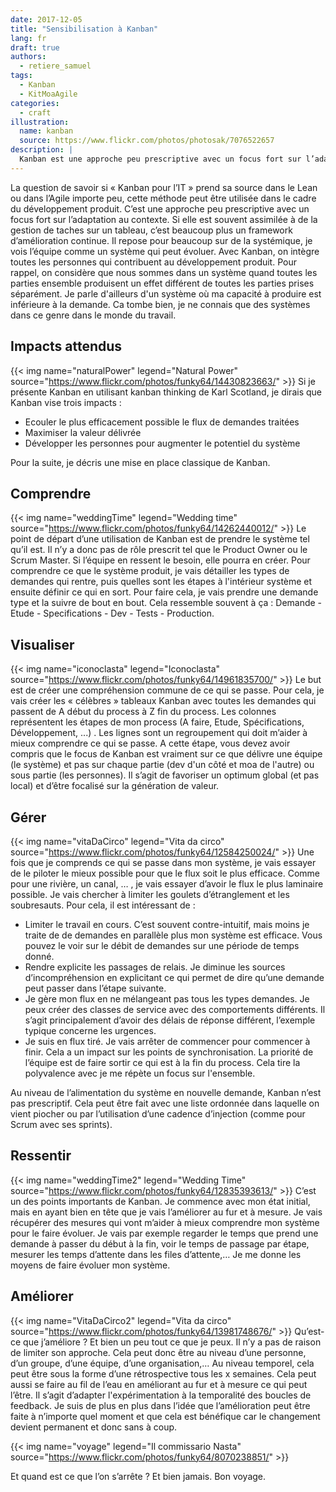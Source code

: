 ```yaml
---
date: 2017-12-05
title: "Sensibilisation à Kanban"
lang: fr
draft: true
authors:
  - retiere_samuel
tags:
  - Kanban
  - KitMoaAgile
categories:
  - craft
illustration:
  name: kanban
  source: https://www.flickr.com/photos/photosak/7076522657
description: |
  Kanban est une approche peu prescriptive avec un focus fort sur l’adaptation au contexte. Si elle est souvent assimilée à de la gestion de taches sur un tableau, c’est beaucoup plus un framework d’amélioration continue.
---
```

La question de savoir si « Kanban pour l’IT » prend sa source dans le Lean ou dans l’Agile importe peu, cette méthode peut être utilisée dans le cadre du développement produit. C’est une approche peu prescriptive avec un focus fort sur l’adaptation au contexte. Si elle est souvent assimilée à de la gestion de taches sur un tableau, c’est beaucoup plus un framework d’amélioration continue. Il repose pour beaucoup sur de la systémique, je vois l’équipe comme un système qui peut évoluer. Avec Kanban, on intègre toutes les personnes qui contribuent au développement produit. Pour rappel, on considère que nous sommes dans un système quand toutes les parties ensemble produisent un effet différent de toutes les parties prises séparément. Je parle d'ailleurs d'un système où ma capacité à produire est inférieure à la demande. Ca tombe bien, je ne connais que des systèmes dans ce genre dans le monde du travail.

## Impacts attendus
{{< img name="naturalPower" legend="Natural Power" source="https://www.flickr.com/photos/funky64/14430823663/" >}}
Si je présente Kanban en utilisant kanban thinking de Karl Scotland, je dirais que Kanban vise trois impacts :<br>
- Ecouler le plus efficacement possible le flux de demandes traitées<br>
- Maximiser la valeur délivrée<br>
- Développer les personnes pour augmenter le potentiel du système

Pour la suite, je décris une mise en place classique de Kanban.

## Comprendre
{{< img name="weddingTime" legend="Wedding time" source="https://www.flickr.com/photos/funky64/14262440012/" >}}
Le point de départ d’une utilisation de Kanban est de prendre le système tel qu’il est. Il n’y a donc pas de rôle prescrit tel que le Product Owner ou le Scrum Master. Si l’équipe en ressent le besoin, elle pourra en créer. Pour comprendre ce que le système produit, je vais détailler les types de demandes qui rentre, puis quelles sont les étapes à l'intérieur système et ensuite définir ce qui en sort. Pour faire cela, je vais prendre une demande type et la suivre de bout en bout. Cela ressemble souvent à ça : Demande - Etude - Specifications - Dev - Tests - Production.

## Visualiser
{{< img name="iconoclasta" legend="Iconoclasta" source="https://www.flickr.com/photos/funky64/14961835700/" >}}
Le but est de créer une compréhension commune de ce qui se passe. Pour cela, je vais créer les « célèbres » tableaux Kanban avec toutes les demandes qui passent de A début du process à Z fin du process. Les colonnes représentent les étapes de mon process (A faire, Etude, Spécifications, Développement, ...) .  Les lignes sont un regroupement qui doit m’aider à mieux comprendre ce qui se passe. A cette étape, vous devez avoir compris que le focus de Kanban est vraiment sur ce que délivre une équipe (le système) et pas sur chaque partie (dev d'un côté et moa de l'autre) ou sous partie (les personnes). Il s’agit de favoriser un optimum global (et pas local) et d’être focalisé sur la génération de valeur.

## Gérer
{{< img name="vitaDaCirco" legend="Vita da circo" source="https://www.flickr.com/photos/funky64/12584250024/" >}}
Une fois que je comprends ce qui se passe dans mon système, je vais essayer de le piloter le mieux possible pour que le flux soit le plus efficace. Comme pour une rivière, un canal, … , je vais essayer d’avoir le flux le plus laminaire possible. Je vais chercher à limiter les goulets d’étranglement et les soubresauts. Pour cela, il est intéressant de :<br>
- Limiter le travail en cours. C’est souvent contre-intuitif, mais moins je traite de de demandes en parallèle plus mon système est efficace. Vous pouvez le voir sur le débit de demandes sur une période de temps donné.<br>
- Rendre explicite les passages de relais. Je diminue les sources d’incompréhension en explicitant ce qui permet de dire qu’une demande peut passer dans l’étape suivante.<br>
- Je gère mon flux en ne mélangeant pas tous les types demandes. Je peux créer des classes de service avec des comportements différents. Il s’agit principalement d’avoir des délais de réponse différent, l’exemple typique concerne les urgences.<br>
- Je suis en flux tiré. Je vais arrêter de commencer pour commencer à finir. Cela a un impact sur les points de synchronisation. La priorité de l’équipe est de faire sortir ce qui est à la fin du process. Cela tire la polyvalence avec je me répète un focus sur l'ensemble.<br>

Au niveau de l’alimentation du système en nouvelle demande, Kanban n’est pas prescriptif. Cela peut être fait avec une liste ordonnée dans laquelle on vient piocher ou par l’utilisation d’une cadence d’injection (comme pour Scrum avec ses sprints).

## Ressentir
{{< img name="weddingTime2" legend="Wedding Time" source="https://www.flickr.com/photos/funky64/12835393613/" >}}
C’est un des points importants de Kanban. Je commence avec mon état initial, mais en ayant bien en tête que je vais l’améliorer au fur et à mesure. Je vais récupérer des mesures qui vont m’aider à mieux comprendre mon système pour le faire évoluer. Je vais par exemple regarder le temps que prend une demande à passer du début à la fin, voir le temps de passage par étape, mesurer les temps d’attente dans les files d’attente,… Je me donne les moyens de faire évoluer mon système.

## Améliorer
{{< img name="VitaDaCirco2" legend="Vita da circo" source="https://www.flickr.com/photos/funky64/13981748676/" >}}
Qu’est-ce que j’améliore ? Et bien un peu tout ce que je peux. Il n’y a pas de raison de limiter son approche. Cela peut donc être au niveau d’une personne, d’un groupe, d’une équipe, d’une organisation,… Au niveau temporel, cela peut être sous la forme d’une rétrospective tous les x semaines. Cela peut aussi se faire au fil de l’eau en améliorant au fur et à mesure ce qui peut l’être. Il s’agit d’adapter l'expérimentation à la temporalité des boucles de feedback. Je suis de plus en plus dans l’idée que l’amélioration peut être faite à n’importe quel moment et que cela est bénéfique car le changement devient permanent et donc sans à coup.

{{< img name="voyage" legend="Il commissario Nasta" source="https://www.flickr.com/photos/funky64/8070238851/" >}}

Et quand est ce que l’on s’arrête ? Et bien jamais. Bon voyage.
